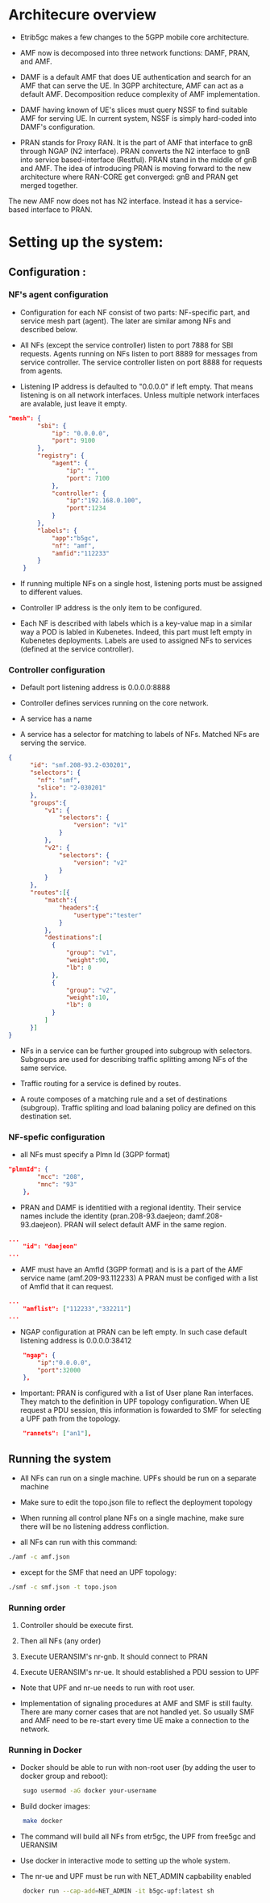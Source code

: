 
# Architecure overview

- Etrib5gc makes a few changes to the 5GPP mobile core architecture.

- AMF now is decomposed into three network functions: DAMF, PRAN, and AMF.

- DAMF is a default AMF that does UE authentication and search for an AMF
that can serve the UE. In 3GPP architecture, AMF can act as a default AMF.
Decomposition reduce complexity of AMF implementation.

- DAMF having known of UE's slices must query NSSF to find suitable AMF for
serving UE. In current system, NSSF is simply hard-coded into DAMF's
configuration.

- PRAN stands for Proxy RAN. It is the part of AMF that interface to gnB through
NGAP (N2 interface). PRAN converts the N2 interface to gnB into service
based-interface (Restful). PRAN stand in the middle of gnB and AMF. The idea of
introducing PRAN is moving forward to the new architecture where RAN-CORE get
converged: gnB and PRAN get merged together. 

The new AMF now does not has N2 interface. Instead it has a service-based
interface to PRAN.

# Setting up the system:

## Configuration :

### NF's agent  configuration

- Configuration for each NF consist of two parts: NF-specific part, and service
mesh part (agent). The later are similar among NFs and described below.

- All NFs (except the service controller) listen to port 7888 for SBI requests.
Agents running on NFs listen to port 8889 for messages from service controller.
The service controller listen on port 8888 for requests from agents.

- Listening IP address is defaulted to "0.0.0.0" if left empty. That means
listening is on all network interfaces. Unless multiple network interfaces are
avalable, just leave it empty.

```json
"mesh": {
		"sbi": {
			"ip": "0.0.0.0",
			"port": 9100
		},
		"registry": {
			"agent": {
				"ip": "",
				"port": 7100
			},
			"controller": {
				"ip":"192.168.0.100",
				"port":1234
			}
		},
		"labels": {
			"app":"b5gc",
			"nf": "amf",
			"amfid":"112233"
		}
	}
```
- If running multiple NFs on a single host, listening ports must be assigned to
different values.

- Controller IP address is the only item to be configured. 

- Each NF is described with labels which is a key-value map in a similar way a
  POD is labled in Kubenetes. Indeed, this part must left empty in Kubenetes
deployments. Labels are used to assigned NFs to services (defined at the
service controller).

### Controller configuration

- Default port listening address is 0.0.0.0:8888

- Controller defines services running on the core network.

- A service has a name

- A service has a selector for matching to labels of NFs. Matched NFs are
  serving the service.

```json
{
      "id": "smf.208-93.2-030201",
      "selectors": {
        "nf": "smf",
        "slice": "2-030201"
      },
	  "groups":{
		  "v1": {
			  "selectors": {
				  "version": "v1"
			  }
		  },
		  "v2": {
			  "selectors": {
				  "version": "v2"
			  }
		  }
	  },
	  "routes":[{
		  "match":{
			  "headers":{
				  "usertype":"tester"
			  }
		  },
		  "destinations":[
			{
				"group": "v1",
				"weight":90,
				"lb": 0
			},
			{
				"group": "v2",
				"weight":10,
				"lb": 0
			}
		  ]
	  }]
}
```
- NFs in a service can be further grouped into subgroup with selectors.
  Subgroups are used for describing traffic splitting among NFs of the same service.

- Traffic routing for a service is defined by routes.

- A route composes of a matching rule and a set of destinations (subgroup). 
  Traffic spliting and  load balaning policy are defined on this destination
set.


### NF-spefic configuration

- all NFs must specify a Plmn Id (3GPP format)

```json
"plmnId": {
		"mcc": "208",
		"mnc": "93"
	},

```

- PRAN and DAMF is identitied with a regional identity. Their service names
  include the identity (pran.208-93.daejeon; damf.208-93.daejeon). PRAN will select
  default AMF in the same region. 

```json
...
	"id": "daejeon"
...
```


- AMF must have an AmfId (3GPP format) and is is a part of the AMF service name
  (amf.209-93.112233) A PRAN must be configed with a list of
  AmfId that it can request.

```json
...
	"amflist": ["112233","332211"]
...
```


- NGAP configuration at PRAN can be left empty. In such case default listening
  address is 0.0.0.0:38412
```json
	"ngap": {
		"ip":"0.0.0.0",
		"port":32000
	},
```

- Important: PRAN is configured with a list of User plane Ran interfaces. They
  match to the definition in UPF topology configuration. When UE request a PDU
session, this information is fowarded to SMF for selecting a UPF path from the
topology.

```json
	"rannets": ["an1"],
```


## Running the system

- All NFs can run on a single machine. UPFs should be run on a separate machine

- Make sure to edit the topo.json file to reflect the deployment topology

- When running all control plane NFs on a single machine, make sure there will
  be no listening address confliction.

- all NFs can run with this command:

```bash
./amf -c amf.json
``` 
- except for the SMF that need an UPF topology:
```bash
./smf -c smf.json -t topo.json
```
### Running order

 1. Controller should be execute first.

 2. Then all NFs (any order)

 3. Execute UERANSIM's nr-gnb. It should connect to PRAN

 4. Execute UERANSIM's nr-ue. It should established a PDU session to UPF

- Note that UPF and nr-ue needs to run with root user.

- Implementation of  signaling procedures at AMF and SMF is still faulty. There
are many corner cases that are not handled yet. So usually SMF and AMF need to
be re-start every time UE make a connection to the network.


### Running in Docker

- Docker should be able to run with non-root user (by adding the user to docker group and reboot):

```bash
	sugo usermod -aG docker your-username
```

- Build docker images:

```bash
	make docker
```

- The command will build all NFs from etr5gc, the UPF from free5gc and UERANSIM


- Use docker in interactive mode to setting up the whole system.

- The nr-ue and UPF must be run with NET_ADMIN capbability enabled 

```bash
	docker run --cap-add=NET_ADMIN -it b5gc-upf:latest sh
```

